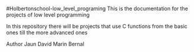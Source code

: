 #Holbertonschool-low_level_programing
This is the documentation for the projects of low level programming

In this repository there will be projects that use C functions from the basic ones till the more advanced ones

Author
Jaun David Marin Bernal 